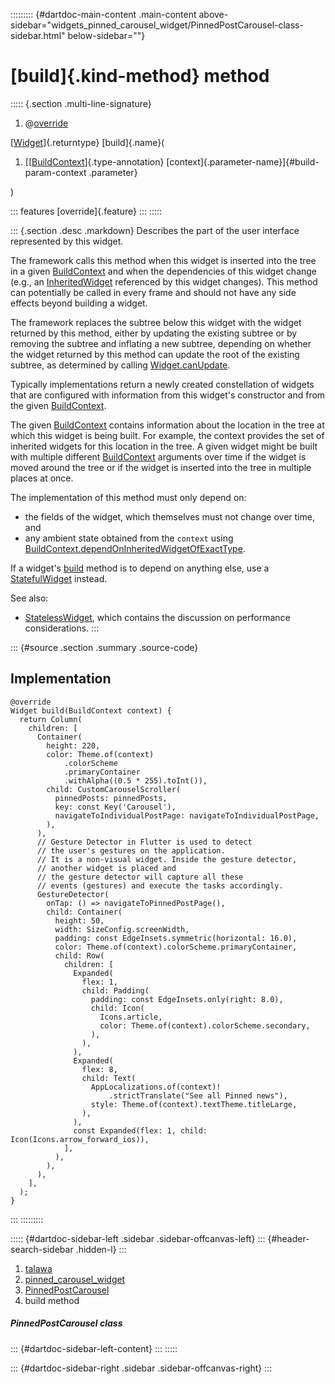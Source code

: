 ::::::::: {#dartdoc-main-content .main-content above-sidebar="widgets_pinned_carousel_widget/PinnedPostCarousel-class-sidebar.html" below-sidebar=""}
<div>

# [build]{.kind-method} method

</div>

::::: {.section .multi-line-signature}
<div>

1.  @[override](https://api.flutter.dev/flutter/dart-core/override-constant.html)

</div>

[[Widget](https://api.flutter.dev/flutter/widgets/Widget-class.html)]{.returntype}
[build]{.name}(

1.  [[[BuildContext](https://api.flutter.dev/flutter/widgets/BuildContext-class.html)]{.type-annotation}
    [context]{.parameter-name}]{#build-param-context .parameter}

)

::: features
[override]{.feature}
:::
:::::

::: {.section .desc .markdown}
Describes the part of the user interface represented by this widget.

The framework calls this method when this widget is inserted into the
tree in a given
[BuildContext](https://api.flutter.dev/flutter/widgets/BuildContext-class.html)
and when the dependencies of this widget change (e.g., an
[InheritedWidget](https://api.flutter.dev/flutter/widgets/InheritedWidget-class.html)
referenced by this widget changes). This method can potentially be
called in every frame and should not have any side effects beyond
building a widget.

The framework replaces the subtree below this widget with the widget
returned by this method, either by updating the existing subtree or by
removing the subtree and inflating a new subtree, depending on whether
the widget returned by this method can update the root of the existing
subtree, as determined by calling
[Widget.canUpdate](https://api.flutter.dev/flutter/widgets/Widget/canUpdate.html).

Typically implementations return a newly created constellation of
widgets that are configured with information from this widget\'s
constructor and from the given
[BuildContext](https://api.flutter.dev/flutter/widgets/BuildContext-class.html).

The given
[BuildContext](https://api.flutter.dev/flutter/widgets/BuildContext-class.html)
contains information about the location in the tree at which this widget
is being built. For example, the context provides the set of inherited
widgets for this location in the tree. A given widget might be built
with multiple different
[BuildContext](https://api.flutter.dev/flutter/widgets/BuildContext-class.html)
arguments over time if the widget is moved around the tree or if the
widget is inserted into the tree in multiple places at once.

The implementation of this method must only depend on:

-   the fields of the widget, which themselves must not change over
    time, and
-   any ambient state obtained from the `context` using
    [BuildContext.dependOnInheritedWidgetOfExactType](https://api.flutter.dev/flutter/widgets/BuildContext/dependOnInheritedWidgetOfExactType.html).

If a widget\'s
[build](../../widgets_pinned_carousel_widget/PinnedPostCarousel/build.html)
method is to depend on anything else, use a
[StatefulWidget](https://api.flutter.dev/flutter/widgets/StatefulWidget-class.html)
instead.

See also:

-   [StatelessWidget](https://api.flutter.dev/flutter/widgets/StatelessWidget-class.html),
    which contains the discussion on performance considerations.
:::

::: {#source .section .summary .source-code}
## Implementation

``` language-dart
@override
Widget build(BuildContext context) {
  return Column(
    children: [
      Container(
        height: 220,
        color: Theme.of(context)
            .colorScheme
            .primaryContainer
            .withAlpha((0.5 * 255).toInt()),
        child: CustomCarouselScroller(
          pinnedPosts: pinnedPosts,
          key: const Key('Carousel'),
          navigateToIndividualPostPage: navigateToIndividualPostPage,
        ),
      ),
      // Gesture Detector in Flutter is used to detect
      // the user's gestures on the application.
      // It is a non-visual widget. Inside the gesture detector,
      // another widget is placed and
      // the gesture detector will capture all these
      // events (gestures) and execute the tasks accordingly.
      GestureDetector(
        onTap: () => navigateToPinnedPostPage(),
        child: Container(
          height: 50,
          width: SizeConfig.screenWidth,
          padding: const EdgeInsets.symmetric(horizontal: 16.0),
          color: Theme.of(context).colorScheme.primaryContainer,
          child: Row(
            children: [
              Expanded(
                flex: 1,
                child: Padding(
                  padding: const EdgeInsets.only(right: 8.0),
                  child: Icon(
                    Icons.article,
                    color: Theme.of(context).colorScheme.secondary,
                  ),
                ),
              ),
              Expanded(
                flex: 8,
                child: Text(
                  AppLocalizations.of(context)!
                      .strictTranslate("See all Pinned news"),
                  style: Theme.of(context).textTheme.titleLarge,
                ),
              ),
              const Expanded(flex: 1, child: Icon(Icons.arrow_forward_ios)),
            ],
          ),
        ),
      ),
    ],
  );
}
```
:::
:::::::::

::::: {#dartdoc-sidebar-left .sidebar .sidebar-offcanvas-left}
::: {#header-search-sidebar .hidden-l}
:::

1.  [talawa](../../index.html)
2.  [pinned_carousel_widget](../../widgets_pinned_carousel_widget/)
3.  [PinnedPostCarousel](../../widgets_pinned_carousel_widget/PinnedPostCarousel-class.html)
4.  build method

##### PinnedPostCarousel class

::: {#dartdoc-sidebar-left-content}
:::
:::::

::: {#dartdoc-sidebar-right .sidebar .sidebar-offcanvas-right}
:::
